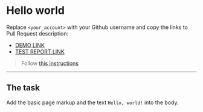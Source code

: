 # Hello world
Replace `<your_account>` with your Github username and copy the links to Pull Request description:
- [DEMO LINK](https://khrystyna-sabat.github.io/layout_hello-world/)
- [TEST REPORT LINK](https://khrystyna-sabat.github.io/layout_hello-world/report/html_report/)

> Follow [this instructions](https://mate-academy.github.io/layout_task-guideline/#how-to-solve-the-layout-tasks-on-github)
___

## The task
Add the basic page markup and the text `Hello, world!` into the body.
